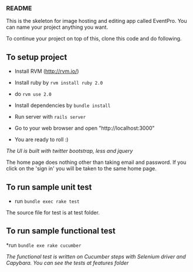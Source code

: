 ### README
This is the skeleton for image hosting and editing app called EventPro. You can name your project anything you want.

To continue your project on top of this, clone this code and do following.

## To setup project

* Install RVM (http://rvm.io/)

* Install ruby by `rvm install ruby 2.0`

* do `rvm use 2.0`

* Install dependencies by `bundle install`

* Run server with `rails server`

* Go to your web browser and open "http://localhost:3000"

* You are ready to roll :)


*The UI is built with twitter bootstrap, less and jquery*


The home page does nothing other than taking email and password. If you click on the 'sign in' you will be taken to the same home page.


## To run sample unit test

* run `bundle exec rake test`

The source file for test is at test folder.

## To run sample functional test

*run `bundle exe rake cucumber`

*The functional test is written on Cucumber steps with Selenium driver and Capybara. You can see the tests at features folder*